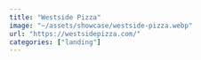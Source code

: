 ```yaml
---
title: "Westside Pizza"
image: "~/assets/showcase/westside-pizza.webp"
url: "https://westsidepizza.com/"
categories: ["landing"]
---
```

